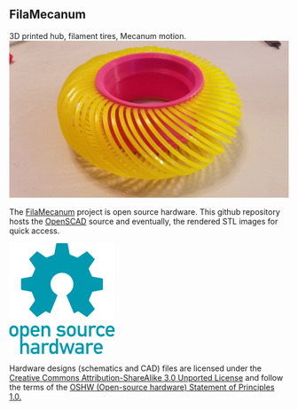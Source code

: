 ## FilaMecanum
3D printed hub, filament tires, Mecanum motion.
![filamecanum.jpg](images/filamecanum.jpg)

The [FilaMecanum](https://hackaday.io/project/165330) project is open source hardware. 
This github repository hosts the [OpenSCAD](http://www.openscad.org) source and eventually, the rendered STL images for quick access.

![oshw-logo-200-px.png](images/oshw-logo-200-px.png)

Hardware designs (schematics and CAD) files are licensed under the [Creative Commons Attribution-ShareAlike 3.0 Unported License](http://creativecommons.org/licenses/by-sa/3.0/) and follow the terms of the [OSHW (Open-source hardware) Statement of Principles 1.0.](http://freedomdefined.org/OSHW)

